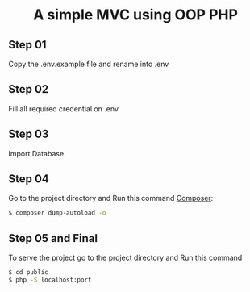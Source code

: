 # <h1 align="center"> A simple MVC using OOP PHP</h1>


## Step 01

Copy the .env.example file and rename into .env

## Step 02

Fill all required credential on .env

## Step 03

Import Database.


## Step 04

Go to the project directory and Run this command [Composer](https://getcomposer.org/):

```bash
$ composer dump-autoload -o
```

## Step 05 and Final

To serve the project go to the project directory and Run this command

```bash
$ cd public
$ php -S localhost:port
```





